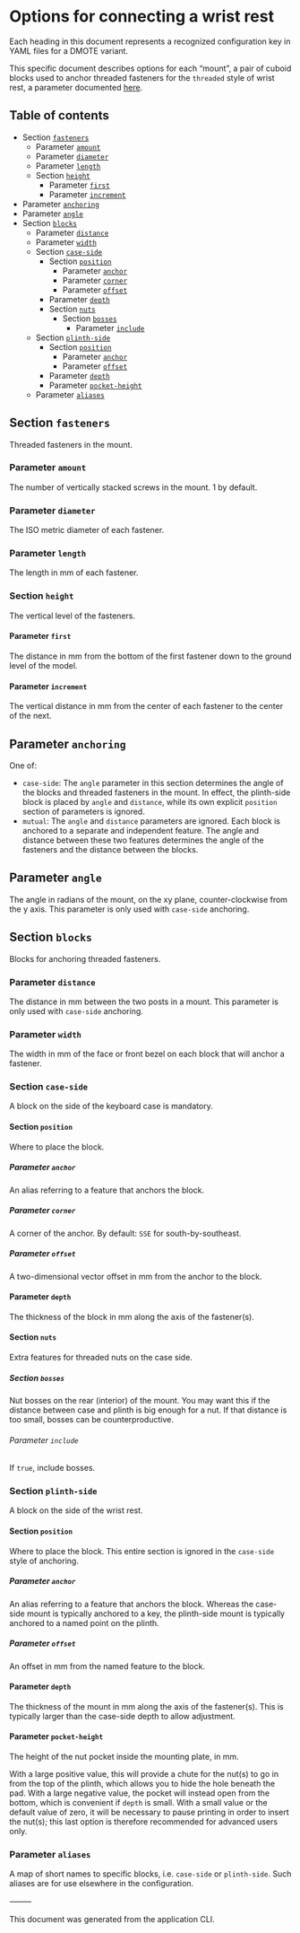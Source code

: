 <!--This document was generated and is intended for rendering to HTML on GitHub. Edit the source files, not this file.-->

# Options for connecting a wrist rest

Each heading in this document represents a recognized configuration key in YAML files for a DMOTE variant.

This specific document describes options for each “mount”, a pair of cuboid blocks used to anchor threaded fasteners for the `threaded` style of wrist rest, a parameter documented [here](options-main.md).

## Table of contents
- Section <a href="#user-content-fasteners">`fasteners`</a>
    - Parameter <a href="#user-content-fasteners-amount">`amount`</a>
    - Parameter <a href="#user-content-fasteners-diameter">`diameter`</a>
    - Parameter <a href="#user-content-fasteners-length">`length`</a>
    - Section <a href="#user-content-fasteners-height">`height`</a>
        - Parameter <a href="#user-content-fasteners-height-first">`first`</a>
        - Parameter <a href="#user-content-fasteners-height-increment">`increment`</a>
- Parameter <a href="#user-content-anchoring">`anchoring`</a>
- Parameter <a href="#user-content-angle">`angle`</a>
- Section <a href="#user-content-blocks">`blocks`</a>
    - Parameter <a href="#user-content-blocks-distance">`distance`</a>
    - Parameter <a href="#user-content-blocks-width">`width`</a>
    - Section <a href="#user-content-blocks-case-side">`case-side`</a>
        - Section <a href="#user-content-blocks-case-side-position">`position`</a>
            - Parameter <a href="#user-content-blocks-case-side-position-anchor">`anchor`</a>
            - Parameter <a href="#user-content-blocks-case-side-position-corner">`corner`</a>
            - Parameter <a href="#user-content-blocks-case-side-position-offset">`offset`</a>
        - Parameter <a href="#user-content-blocks-case-side-depth">`depth`</a>
        - Section <a href="#user-content-blocks-case-side-nuts">`nuts`</a>
            - Section <a href="#user-content-blocks-case-side-nuts-bosses">`bosses`</a>
                - Parameter <a href="#user-content-blocks-case-side-nuts-bosses-include">`include`</a>
    - Section <a href="#user-content-blocks-plinth-side">`plinth-side`</a>
        - Section <a href="#user-content-blocks-plinth-side-position">`position`</a>
            - Parameter <a href="#user-content-blocks-plinth-side-position-anchor">`anchor`</a>
            - Parameter <a href="#user-content-blocks-plinth-side-position-offset">`offset`</a>
        - Parameter <a href="#user-content-blocks-plinth-side-depth">`depth`</a>
        - Parameter <a href="#user-content-blocks-plinth-side-pocket-height">`pocket-height`</a>
    - Parameter <a href="#user-content-blocks-aliases">`aliases`</a>

## Section <a id="fasteners">`fasteners`</a>

Threaded fasteners in the mount.

### Parameter <a id="fasteners-amount">`amount`</a>

The number of vertically stacked screws in the mount. 1 by default.

### Parameter <a id="fasteners-diameter">`diameter`</a>

The ISO metric diameter of each fastener.

### Parameter <a id="fasteners-length">`length`</a>

The length in mm of each fastener.

### Section <a id="fasteners-height">`height`</a>

The vertical level of the fasteners.

#### Parameter <a id="fasteners-height-first">`first`</a>

The distance in mm from the bottom of the first fastener down to the ground level of the model.

#### Parameter <a id="fasteners-height-increment">`increment`</a>

The vertical distance in mm from the center of each fastener to the center of the next.

## Parameter <a id="anchoring">`anchoring`</a>

One of:

- `case-side`: The `angle` parameter in this section determines the angle of the blocks and threaded fasteners in the mount. In effect, the plinth-side block is placed by `angle` and `distance`, while its own explicit `position` section of parameters is ignored.
- `mutual`: The `angle` and `distance` parameters are ignored. Each block is anchored to a separate and independent feature. The angle and distance between these two features determines the angle of the fasteners and the distance between the blocks.

## Parameter <a id="angle">`angle`</a>

The angle in radians of the mount, on the xy plane, counter-clockwise from the y axis. This parameter is only used with `case-side` anchoring.

## Section <a id="blocks">`blocks`</a>

Blocks for anchoring threaded fasteners.

### Parameter <a id="blocks-distance">`distance`</a>

The distance in mm between the two posts in a mount. This parameter is only used with `case-side` anchoring.

### Parameter <a id="blocks-width">`width`</a>

The width in mm of the face or front bezel on each block that will anchor a fastener.

### Section <a id="blocks-case-side">`case-side`</a>

A block on the side of the keyboard case is mandatory.

#### Section <a id="blocks-case-side-position">`position`</a>

Where to place the block.

##### Parameter <a id="blocks-case-side-position-anchor">`anchor`</a>

An alias referring to a feature that anchors the block.

##### Parameter <a id="blocks-case-side-position-corner">`corner`</a>

A corner of the anchor. By default: `SSE` for south-by-southeast.

##### Parameter <a id="blocks-case-side-position-offset">`offset`</a>

A two-dimensional vector offset in mm from the anchor to the block.

#### Parameter <a id="blocks-case-side-depth">`depth`</a>

The thickness of the block in mm along the axis of the fastener(s).

#### Section <a id="blocks-case-side-nuts">`nuts`</a>

Extra features for threaded nuts on the case side.

##### Section <a id="blocks-case-side-nuts-bosses">`bosses`</a>

Nut bosses on the rear (interior) of the mount. You may want this if the distance between case and plinth is big enough for a nut. If that distance is too small, bosses can be counterproductive.

###### Parameter <a id="blocks-case-side-nuts-bosses-include">`include`</a>

If `true`, include bosses.

### Section <a id="blocks-plinth-side">`plinth-side`</a>

A block on the side of the wrist rest.

#### Section <a id="blocks-plinth-side-position">`position`</a>

Where to place the block. This entire section is ignored in the `case-side` style of anchoring.

##### Parameter <a id="blocks-plinth-side-position-anchor">`anchor`</a>

An alias referring to a feature that anchors the block. Whereas the case-side mount is typically anchored to a key, the plinth-side mount is typically anchored to a named point on the plinth.

##### Parameter <a id="blocks-plinth-side-position-offset">`offset`</a>

An offset in mm from the named feature to the block.

#### Parameter <a id="blocks-plinth-side-depth">`depth`</a>

The thickness of the mount in mm along the axis of the fastener(s). This is typically larger than the case-side depth to allow adjustment.

#### Parameter <a id="blocks-plinth-side-pocket-height">`pocket-height`</a>

The height of the nut pocket inside the mounting plate, in mm.

With a large positive value, this will provide a chute for the nut(s) to go in from the top of the plinth, which allows you to hide the hole beneath the pad. With a large negative value, the pocket will instead open from the bottom, which is convenient if `depth` is small. With a small value or the default value of zero, it will be necessary to pause printing in order to insert the nut(s); this last option is therefore recommended for advanced users only.

### Parameter <a id="blocks-aliases">`aliases`</a>

A map of short names to specific blocks, i.e. `case-side` or `plinth-side`. Such aliases are for use elsewhere in the configuration.

⸻

This document was generated from the application CLI.
